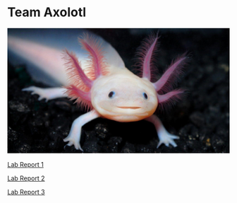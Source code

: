 # Team Axolotl
![Image](Axolotl.jpg)

[Lab Report 1](https://dfigueroag.github.io/cse15l-lab-reports/lab-report-1-week-2.html)

[Lab Report 2](https://dfigueroag.github.io/cse15l-lab-reports/lab-report-2-week-4.html)

[Lab Report 3](https://dfigueroag.github.io/cse15l-lab-reports/lab-report-3-week-6.html)
